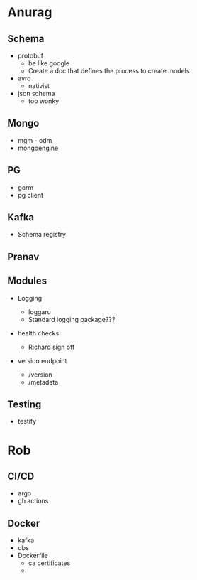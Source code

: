 # Anurag 

## Schema
- protobuf
  - be like google 
  - Create a doc that defines the process to create models
- avro
  - nativist 
- json schema
  - too wonky     

## Mongo 
- mgm - odm
- mongoengine 

## PG 
- gorm 
- pg client 

## Kafka
- Schema registry

## Pranav

## Modules
- Logging
    - loggaru 
    - Standard logging package???

- health checks 
    - Richard sign off 

- version endpoint 
  - /version
  - /metadata 

## Testing 
- testify 

# Rob 

## CI/CD 
- argo 
- gh actions

## Docker
- kafka
- dbs
- Dockerfile
  - ca certificates
  - 


